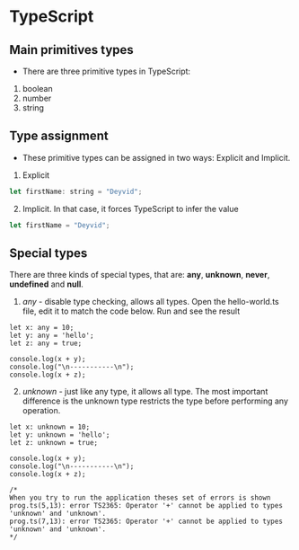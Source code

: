# TypeScript

## Main primitives types

* There are three primitive types in TypeScript:

1. boolean
2. number
3. string

## Type assignment

* These primitive types can be assigned in two ways: Explicit and Implicit.

1. Explicit

```js
let firstName: string = "Deyvid";
```

2. Implicit. In that case, it forces TypeScript to infer the value

```js
let firstName = "Deyvid";
```

## Special types

There are three kinds of special types, that are: **any**, **unknown**, **never**, **undefined** and **null**.

1. *any* - disable type checking, allows all types. Open the hello-world.ts file, edit it to match the code below. Run and see the result

```
let x: any = 10;
let y: any = 'hello';
let z: any = true;

console.log(x + y);
console.log("\n-----------\n");
console.log(x + z);
```

2. *unknown* - just like any type, it allows all type. The most important difference is the unknown type restricts the type before performing any operation.

```
let x: unknown = 10;
let y: unknown = 'hello';
let z: unknown = true;

console.log(x + y);
console.log("\n-----------\n");
console.log(x + z);

/*
When you try to run the application theses set of errors is shown
prog.ts(5,13): error TS2365: Operator '+' cannot be applied to types 'unknown' and 'unknown'.
prog.ts(7,13): error TS2365: Operator '+' cannot be applied to types 'unknown' and 'unknown'.
*/
```

<!--
# TypeScript
## Special types
### unknown special type
----------------------------------------------

# TypeScript
## Main primitives types
## Type assignment
## Special types
-->